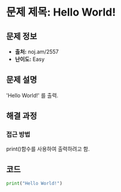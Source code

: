 # 문제 제목: Hello World!

## 문제 정보
- **출처:** noj.am/2557
- **난이도:** Easy

## 문제 설명
'Hello World!' 를 출력.

## 해결 과정

### 접근 방법
print()함수를 사용하여 출력하려고 함.

## 코드
```python
print("Hello World!")
